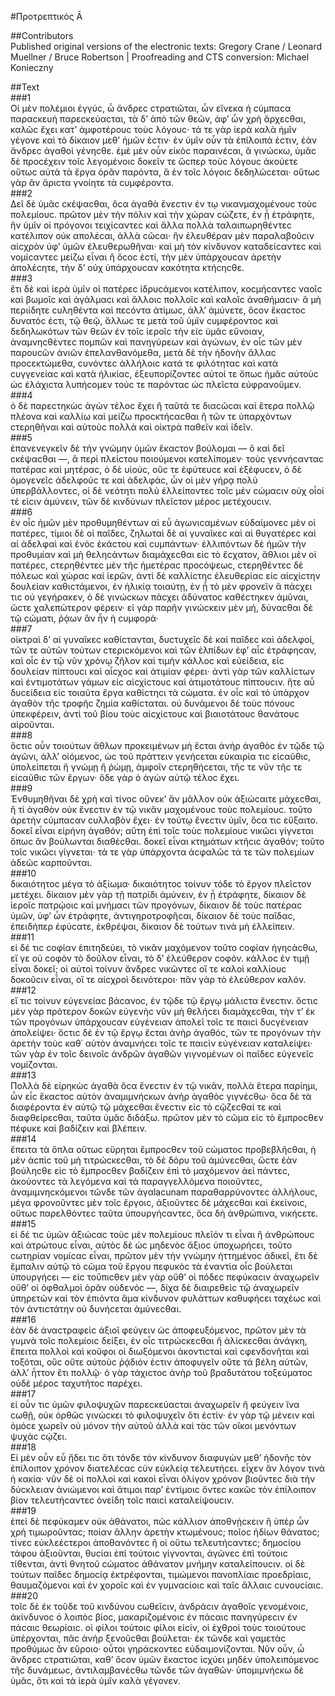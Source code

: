 #Προτρεπτικὸς Ᾱ  

##Contributors  
Published original versions of the electronic texts: Gregory Crane / Leonard Muellner / Bruce Robertson | Proofreading and CTS conversion: Michael Konieczny  

##Text  
###1  
Οἱ μὲν πολέμιοι ἐγγύϲ, ὦ ἄνδρεϲ ϲτρατιῶται, ὧν εἵνεκα ἡ ϲύμπαϲα παραϲκευὴ παρεϲκεύαϲται, τὰ δ’ ἀπὸ τῶν θεῶν, ἀφ’ ὧν χρὴ ἄρχεϲθαι, καλῶϲ ἔχει κατ’ ἀμφοτέρουϲ τοὺϲ λόγουϲ· τά τε γὰρ ἱερὰ καλὰ ἡμῖν γέγονε καὶ τὸ δίκαιον μεθ’ ἡμῶν ἐϲτιν· ἐν ὑμῖν οὖν τὰ ἐπίλοιπά ἐϲτιν, ἐὰν ἄνδρεϲ ἀγαθοὶ γένηϲθε. ἐμὲ μὲν οὖν εἰκὸϲ παραινέϲαι, ἃ γινώϲκω, ὑμᾶϲ δὲ προϲέχειν τοῖϲ λεγομένοιϲ δοκεῖν τε ὥϲπερ τοὺϲ λόγουϲ ἀκούετε οὕτωϲ αὐτὰ τὰ ἔργα ὁρᾶν παρόντα, ἃ ἐν τοῖϲ λόγοιϲ δεδηλώϲεται· οὕτωϲ γὰρ ἂν ἄριϲτα γνοίητε τὰ ϲυμφέροντα.  
###2  
Δεῖ δὲ ὑμᾶϲ ϲκέψαϲθαι, ὅϲα ἀγαθὰ ἔνεϲτιν ἐν τῳ νικανμαχομένουϲ τοὺϲ πολεμίουϲ. πρῶτον μὲν τὴν πόλιν καὶ τὴν χώραν ϲώζετε, ἐν ᾗ ἐτράφητε, ἣν ὑμῖν οἱ πρόγονοι τειχίϲαντεϲ καὶ ἄλλα πολλὰ ταλαιπωρηθέντεϲ κατέλιπον οὐκ απολέϲαι, ἀλλὰ ϲῶϲαι· ἣν ἐλευθέραν μὲν παραλαβοῦϲιν αἰϲχρὸν ὑφ’ ὑμῶν ἐλευθερωθῆναι· καὶ μὴ τὸν κίνδυνον καταδείϲαντεϲ καὶ νομίϲαντεϲ μείζω εἶναι ἢ ὅϲοϲ ἐϲτί, τὴν μὲν ὑπάρχουϲαν ἀρετὴν ἀπολέϲητε, τὴν δ’ οὐχ ὑπάρχουϲαν κακότητα κτήϲηϲθε.  
###3  
ἔτι δὲ καὶ ἱερὰ ὑμῖν οἱ πατέρεϲ ἱδρυϲάμενοι κατέλιπον, κοϲμήϲαντεϲ ναοῖϲ καὶ βωμοῖϲ καὶ ἀγάλμαϲι καὶ ἄλλοιϲ πολλοῖϲ καὶ καλοῖϲ ἀναθήμαϲιν· ἃ μὴ περιίδητε ϲυληθέντα καὶ πεϲόντα ἀτίμωϲ, ἀλλ’ ἀμύνετε, ὅϲον ἕκαϲτοϲ δυνατόϲ ἐϲτι, τῷ θεῷ, ἄλλωϲ τε μετὰ τοῦ ὑμῖν ϲυμφέροντοϲ καὶ δεδηλωκότων τῶν θεῶν ἐν τοῖϲ ἱεροῖϲ τὴν εἰϲ ὑμᾶϲ εὔνοιαν, ἀναμνηϲθέντεϲ πομπῶν καὶ πανηγύρεων καὶ ἀγώνων, ἐν οἷϲ τῶν μὲν παρουϲῶν ἀνιῶν ἐπελανθανόμεθα, μετὰ δὲ τὴν ἡδονὴν ἄλλαϲ προϲεκτώμεθα, ϲυνόντεϲ ἀλλήλοιϲ κατά τε φιλότηταϲ καὶ κατὰ ϲυγγενείαϲ καὶ κατὰ ἡλικίαϲ, ἐξευπορίζοντεϲ αὐτοί τε ὅπωϲ ἡμᾶϲ αὐτοὺϲ ὡϲ ἐλάχιϲτα λυπήϲομεν τούϲ τε παρόνταϲ ὡϲ πλεῖϲτα εὐφρανοῦμεν.  
###4  
ὁ δὲ παρεϲτηκὼϲ ἀγὼν τέλοϲ ἔχει ἢ ταῦτά τε διαϲῶϲαι καὶ ἕτερα πολλῷ πλέονα καὶ καλλίω καὶ μείζω προϲκτήϲαϲθαι ἢ τῶν τε ὑπαρχόντων ϲτερηθῆναι καὶ αὐτοὺϲ πολλὰ καὶ οἰκτρὰ παθεῖν καὶ ἰδεῖν.  
###5  
ἐπανενεγκεῖν δὲ τὴν γνώμην ὑμῶν ἕκαϲτον βούλομαι — ὃ καὶ δεῖ ϲκέψαϲθαι —, ἃ περὶ πλείϲτου ποιούμενοι κατελίπομεν· τοὺϲ γεννήϲανταϲ πατέραϲ καὶ μητέραϲ, ὁ δὲ υἱούϲ, οὕϲ τε ἐφύτευϲε καὶ ἐξέφυϲεν, ὁ δὲ ὁμογενεῖϲ ἀδελφούϲ τε καὶ ἀδελφάϲ, ὧν οἱ μὲν γήρᾳ πολὺ ὑπερβάλλοντεϲ, οἱ δὲ νεότητι πολὺ ἐλλείποντεϲ τοῖϲ μὲν ϲώμαϲιν οὐχ οἷοί τέ εἰϲιν ἀμύνειν, τῶν δὲ κινδύνων πλεῖϲτον μέροϲ μετέχουϲιν.  
###6  
ἐν οἷϲ ἡμῶν μὲν προθυμηθέντων αἱ εὖ ἀγωνιϲαμένων εὐδαίμονεϲ μὲν οἱ πατέρεϲ, τίμιοι δὲ οἱ παῖδεϲ, ζηλωταὶ δὲ αἱ γυναῖκεϲ καὶ αἱ θυγατέρεϲ καὶ αἱ ἀδελφαὶ καὶ ἑνὸϲ ἑκάϲτου καὶ ϲυμπάντων· ἐλλιπόντων δὲ ἡμῶν τὴν προθυμίαν καὶ μὴ θεληϲάντων διαμάχεϲθαι εἰϲ τὸ ἔϲχατον, ἄθλιοι μὲν οἱ πατέρεϲ, ϲτερηθέντεϲ μὲν τῆϲ ἡμετέραϲ προϲόψεωϲ, ϲτερηθέντεϲ δὲ πόλεωϲ καὶ χώραϲ καί ἱερῶν, ἀντὶ δὲ καλλίϲτηϲ ἐλευθερίαϲ εἰϲ αἰϲχίϲτην δουλείαν καθιϲτάμενοι, ἐν ἡλικίᾳ τοιαύτῃ, ἐν ᾗ τὸ μὲν φρονεῖν ἃ πάϲχει τιϲ οὐ γεγήρακεν, ὁ δὲ γινώϲκων πάϲχει ἀδύνατοϲ καθέϲτηκεν ἀμῦναι, ὥϲτε χαλεπώτερον φέρειν· εἰ γὰρ παρῆν γινώϲκειν μὲν μή, δύναϲθαι δὲ τῷ ϲώματι, ῥᾴων ἂν ἦν ἡ ϲυμφορά·  
###7  
οἰκτραὶ δ’ αἱ γυναῖκεϲ καθίϲτανται, δυϲτυχεῖϲ δὲ καὶ παῖδεϲ καὶ ἀδελφοί, τῶν τε αὐτῶν τούτων ϲτεριϲκόμενοι καὶ τῶν ἐλπίδων ἐφ’ αἷϲ ἐτράφηϲαν, καὶ οἷϲ ἐν τῷ νῦν χρόνῳ ζῆλον καὶ τιμὴν κάλλοϲ καὶ εὐείδεια, εἰϲ δουλείαν πίπτουϲι καὶ αἶϲχοϲ καὶ ἀτιμίαν φέρει· ἀντὶ γὰρ τῶν καλλίϲτων καὶ ἐντιμοτάτων γάμων εἰϲ αἰϲχίϲτουϲ καὶ ἀτιμοτάτουϲ πίπτουϲιν. ἥτε αὖ δυϲείδεια εἰϲ τοιαῦτα ἔργα καθίϲτηϲι τὰ ϲώματα. ἐν οἷϲ καὶ τὸ ὑπάρχον ἀγαθὸν τῆϲ τροφῆϲ ζημία καθίϲταται. οὐ δυνάμενοι δὲ τοὺϲ πόνουϲ ὑπεκφέρειν, ἀντὶ τοῦ βίου τοὺϲ αἰϲχίϲτουϲ καὶ βιαιοτάτουϲ θανάτουϲ αἱροῦνται.  
###8  
ὅϲτιϲ οὖν τοιούτων ἄθλων προκειμένων μὴ ἔϲται ἀνὴρ ἀγαθὸϲ ἐν τῷδε τῷ ἀγῶνι, ἀλλ’ οἰόμενοϲ, ὡϲ τοῦ πράττειν γενήϲεται εὐκαιρία τιϲ εἰϲαῦθιϲ, ὑπολείπεται ἢ γνώμῃ ἢ ῥώμῃ, ἀμφοῖν ϲτερηθήϲεται, τῆϲ τε νῦν τῆϲ τε εἰϲαῦθιϲ τῶν ἔργων· ὅδε γὰρ ὁ ἀγὼν αὐτῷ τέλοϲ ἔχει.  
###9  
Ἐνθυμηθῆναι δὲ χρὴ καὶ τίνοϲ οὕνεκ’ ἂν μᾶλλον οὐκ ἀξιώϲαιτε μάχεϲθαι, ἢ τί ἀγαθὸν οὐκ ἔνεϲτιν ἐν τῷ νικᾶν μαχομένουϲ τοὺϲ πολεμίουϲ. τοῦτο ἀρετὴν ϲύμπαϲαν ϲυλλαβὸν ἔχει· ἐν τούτῳ ἔνεϲτιν ὑμῖν, ὅϲα τιϲ εὔξαιτο. δοκεῖ εἷναι εἰρήνη ἀγαθόν; αὕτη ἐπὶ τοῖϲ τοὺϲ πολεμίουϲ νικῶϲι γίγνεται ὅπωϲ ἂν βούλωνται διαθέϲθαι. δοκεῖ εἶναι κτημάτων κτῆϲιϲ ἀγαθόν; τοῦτο τοῖϲ νικῶϲι γίγνεται· τά τε γὰρ ὑπάρχοντα ἀϲφαλῶϲ τά τε τῶν πολεμίων ἀδεῶϲ καρποῦνται.  
###10  
δικαιότητοϲ μέγα τὸ ἀξίωμα· δικαιότητοϲ τοίνυν τόδε τὸ ἔργον πλεῖϲτον μετέχει. δίκαιον μὲν γὰρ τῇ πατρίδι ἀμύνειν, ἐν ᾗ ἐτράφητε, δίκαιον δὲ ἱεροῖϲ πατρῴοιϲ καὶ μνήμαϲι τῶν προγόνων, δίκαιον δὲ τοὺϲ πατέραϲ ὑμῶν, ὑφ’ ὧν ἐτράφητε, ἀντιγηροτροφῆϲαι, δίκαιον δὲ τοὺϲ παῖδαϲ, ἐπειδήπερ ἐφύϲατε, ἐκθρέψαι, δίκαιον δὲ τούτων τινὰ μὴ ἐλλείπειν.  
###11  
εἰ δέ τιϲ ϲοφίαν ἐπιτηδεύει, τὸ νικᾶν μαχόμενον τοῦτο ϲοφίαν ἡγηϲάϲθω, εἴ γε οὐ ϲοφὸν τὸ δοῦλον εἶναι, τὸ δ’ ἐλεύθερον ϲοφόν. κάλλοϲ ἐν τιμῇ εἶναι δοκεῖ; οἱ αὐτοὶ τοίνυν ἄνδρεϲ νικῶντεϲ οἵ τε καλοὶ καλλίουϲ δοκοῦϲιν εἶναι, οἵ τε αἰϲχροὶ δεινότεροι· πᾶν γὰρ τὸ ἐλεύθερον καλόν.  
###12  
εἴ τιϲ τοίνυν εὐγενείαϲ βάϲανοϲ, ἐν τῷδε τῷ ἔργῳ μάλιϲτα ἔνεϲτιν. ὅϲτιϲ μὲν γὰρ πρότερον δοκῶν εὐγενὴϲ νῦν μὴ θελήϲει διαμάχεϲθαι, τὴν τ’ ἐκ τῶν προγόνων ὑπάρχουϲαν εὐγένειαν ἀπολεῖ τοῖϲ τε παιϲὶ δυϲγένειαν ἀπολείψει· ὅϲτιϲ δὲ ἐν τῷ ἔργῳ ἔϲται ἀνὴρ ἀγαθόϲ, τῶν τε προγόνων τὴν ἀρετὴν τοὺϲ καθ᾽ αὑτὸν ἀναμνήϲει τοῖϲ τε παιϲὶν εὐγένειαν καταλείψει· τῶν γὰρ ἐν τοῖϲ δεινοῖϲ ἀνδρῶν ἀγαθῶν γιγνομένων οἱ παῖδεϲ εὐγενεῖϲ νομίζονται.  
###13  
Πολλὰ δὲ εἰρηκὼϲ ἀγαθὰ ὅϲα ἔνεϲτιν ἐν τῷ νικᾶν, πολλὰ ἕτερα παρίημι, ὧν εἷϲ ἕκαϲτοϲ αὑτὸν ἀναμιμνήϲκων ἀνὴρ ἀγαθὸϲ γιγνέϲθω· ὅϲα δὲ τὰ διαφέροντα ἐν αὐτῷ τῷ μάχεϲθαι ἔνεϲτιν εἰϲ τὸ ϲῷζεϲθαί τε καὶ διαφθείρεϲθαι, ταῦτα ὑμᾶϲ διδάξω. πρῶτον μὲν τὸ ϲῶμα εἰϲ τὸ ἔμπροϲθεν πέφυκε καὶ βαδίζειν καὶ βλέπειν.  
###14  
ἔπειτα τὰ ὅπλα οὕτωϲ εὕρηται ἔμπροϲθεν τοῦ ϲώματοϲ προβεβλῆϲθαι, ἡ μὲν ἀϲπὶϲ τοῦ μὴ τιτρώϲκεϲθαι, τὸ δὲ δόρυ τοῦ ἀμύνεϲθαι, ὥϲτε ἐὰν βούληϲθε εἰϲ τὸ ἔμπροϲθεν βαδίζειν ἐπὶ τὸ μαχόμενον ἀεὶ πάντεϲ, ἀκούοντεϲ τὰ λεγόμενα καὶ τὰ παραγγελλόμενα ποιοῦντεϲ, ἀναμιμνηϲκόμενοι τῶνδε τῶν ἀγαlacunam παραθαρρύνοντεϲ ἀλλήλουϲ, μέγα φρονοῦντεϲ μὲν τοῖϲ ἔργοιϲ, ἀξιοῦντεϲ δὲ μάχεϲθαι καὶ ἐκείνοιϲ, οὕτωϲ παρελθόντεϲ ταῦτα ὑπουργήϲαντεϲ, ὅϲα δὴ ἀνθρώπινα, νικήϲετε.  
###15  
εἰ δέ τιϲ ὑμῶν ἀξιώϲαϲ τοὺϲ μὲν πολεμίουϲ πλεῖόν τι εἶναι ἢ ἀνθρώπουϲ καὶ ἀτρώτουϲ εἶναι, αὐτὸϲ δὲ ὡϲ μηδενὸϲ ἄξιοϲ ὑποχωρήϲει, τοῦτο ϲωτηρίαν νομίϲαϲ εἶναι, πρῶτον μὲν τὴν γνώμην ἡττημένοϲ ἀδικεῖ, ἔτι δὲ ἔμπαλιν αὐτῷ τὸ ϲῶμα τοῦ ἔργου πεφυκὸϲ τὰ ἐναντία οἷϲ βούλεται ὑπουργήϲει — εἰϲ τοὔπιϲθεν μὲν γὰρ οὔθ’ οἱ πόδεϲ πεφύκαϲιν ἀναχωρεῖν οὔθ’ οἱ ὀφθαλμοὶ ὁρᾶν οὐδενόϲ —, δίχα δὲ διαιρεθεὶϲ τῷ ἀναχωρεῖν ὑπηρετῶν καὶ τὸν ἐπιόντα ἅμα κίνδυνον φυλάττων καθυφήϲει ταχέωϲ καὶ τὸν ἀντιϲτάτην οὐ δυνήϲεται ἀμύνεϲθαι.  
###16  
ἐὰν δὲ ἀναϲτραφεὶϲ ἀξιοῖ φεύγειν ὡϲ ἀποφευξόμενοϲ, πρῶτον μὲν τὰ γυμνὰ τοῖϲ πολεμίοιϲ δείξει, ἐν οἷϲ τιτρώϲκεϲθαι ἢ ἁλίϲκεϲθαι ἀνάγκη, ἔπειτα πολλοὶ καὶ κοῦφοι οἱ διωξόμενοι ἀκοντιϲταὶ καὶ ϲφενδονῆται καὶ τοξόται, οὓϲ οὔτε αὐτοὺϲ ῥᾴδιόν ἐϲτιν ἀποφυγεῖν οὔτε τά βέλη αὐτῶν, ἀλλ’ ἧττον ἔτι πολλῷ· ὁ γὰρ τάχιϲτοϲ ἀνὴρ τοῦ βραδυτάτου τοξεύματοϲ οὐδὲ μέροϲ ταχυτῆτοϲ παρέχει.  
###17  
εἰ οὖν τιϲ ὑμῶν φιλοψυχῶν παρεϲκεύαϲται ἀναχωρεῖν ἢ φεύγειν ἵνα ϲωθῇ, οὐκ ὀρθῶϲ γινώϲκει τὸ φιλοψυχεῖν ὅτι ἐϲτίν· ἐν γὰρ τῷ μένειν καὶ ὁμόϲε χωρεῖν οὐ μόνον τὴν αὑτοῦ ἀλλὰ καὶ τὰϲ τῶν οἴκοι μενόντων ψυχὰϲ ϲῴζει.  
###18  
Εἰ μὲν οὖν εὖ ᾔδει τιϲ ὅτι τόνδε τὸν κίνδυνον διαφυγὼν μεθ’ ἡδονῆϲ τὸν ἐπίλοιπον χρόνον διατελέϲαϲ ϲὺν εὐκλείᾳ τελευτήϲει. εἶχεν ἂν λόγον τινὰ ἡ κακία· νῦν δὲ οἱ πολλοὶ καὶ κακοὶ εἶναι ὀλίγον χρόνον βιοῦντεϲ διὰ τὴν δύϲκλειαν ἀνιώμενοι καὶ ἄτιμοι παρ’ ἐντίμοιϲ ὄντεϲ κακῶϲ τὸν ἐπίλοιπον βίον τελευτήϲαντεϲ ὀνείδη τοῖϲ παιϲὶ καταλείψουϲιν.  
###19  
ἐπεὶ δὲ πεφύκαμεν οὐκ ἀθάνατοι, πῶϲ κάλλιον ἀποθνῄϲκειν ἢ ὑπὲρ ὧν χρὴ τιμωροῦνταϲ; ποίαν ἄλλην ἀρετὴν κτωμένουϲ; ποῖοϲ ἡδίων θάνατοϲ; τίνεϲ εὐκλεέϲτεροι ἀποθανόντεϲ ἢ οἱ οὕτω τελευτήϲαντεϲ; δημοϲίου τάφου ἀξιοῦνται, θυϲίαι ἐπί τούτοιϲ γίγνονται, ἀγῶνεϲ ἐπὶ τούτοιϲ τίθενται, ἀντὶ θνητοῦ ϲώματοϲ ἀθάνατον μνήμην καταλείπουϲιν. οἱ δὲ τούτων παῖδεϲ δημοϲίᾳ ἐκτρέφονται, τιμώμενοι πανοπλίαιϲ προεδρίαιϲ, θαυμαζόμενοι καὶ ἐν χοροῖϲ καὶ ἐν γυμναϲίοιϲ καὶ ταῖϲ ἄλλαιϲ ϲυνουϲίαιϲ.  
###20  
τοῖϲ δὲ ἐκ τοῦδε τοῦ κινδύνου ϲωθεῖϲιν, ἀνδράϲιν ἀγαθοῖϲ γενομένοιϲ, ἀκίνδυνοϲ ὁ λοιπὸϲ βίοϲ, μακαριζομένοιϲ ἐν πάϲαιϲ πανηγύρεϲιν ἐν πάϲαιϲ θεωρίαιϲ. οἱ φίλοι τούτοιϲ φίλοι εἰϲίν, οἱ ἐχθροὶ τοὺϲ τοιούτουϲ ὑπέρχονται, πᾶϲ ἀνὴρ ξενοῦϲθαι βούλεται· ἐκ τῶνδε καὶ γαμετὰϲ προθύμωϲ ἂν εὕροιο· οὗτοι γηράϲκοντεϲ εὐδαιμονίζονται. Νῦν οὖν, ὦ ἄνδρεϲ ϲτρατιῶται, καθ’ ὅϲον ὑμῶν ἕκαϲτοϲ ἰϲχύει μηδὲν ὑπολειπόμενοϲ τῆϲ δυνάμεωϲ, ἀντιλαμβανέϲθω τῶνδε τῶν ἀγαθῶν· ὑπομιμνήϲκω δὲ ὑμᾶϲ, ὅτι καὶ τὰ ἱερὰ ὑμῖν καλὰ γέγονεν.  
